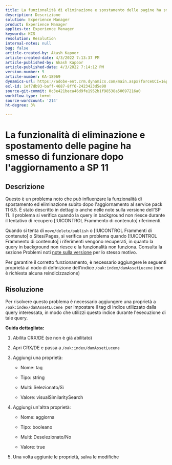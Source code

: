 ```yaml
---
title: La funzionalità di eliminazione e spostamento delle pagine ha smesso di funzionare dopo l'aggiornamento a SP 11
description: Descrizione
solution: Experience Manager
product: Experience Manager
applies-to: Experience Manager
keywords: KCS
resolution: Resolution
internal-notes: null
bug: false
article-created-by: Akash Kapoor
article-created-date: 4/3/2022 7:13:37 PM
article-published-by: Akash Kapoor
article-published-date: 4/3/2022 7:14:12 PM
version-number: 5
article-number: KA-18969
dynamics-url: https://adobe-ent.crm.dynamics.com/main.aspx?forceUCI=1&pagetype=entityrecord&etn=knowledgearticle&id=bdedee26-82b3-ec11-983f-000d3a5d09d6
exl-id: 1ef7db93-baff-4687-8ff6-2423423d5e90
source-git-commit: 0c3e421beca46d9fe1952b1f98538a50697216a0
workflow-type: tm+mt
source-wordcount: '214'
ht-degree: 3%

---
```


# La funzionalità di eliminazione e spostamento delle pagine ha smesso di funzionare dopo l&#39;aggiornamento a SP 11

## Descrizione


Questo è un problema noto che può influenzare la funzionalità di spostamento ed eliminazione subito dopo l&#39;aggiornamento al service pack 11 6.5. È stato descritto in dettaglio anche nelle note sulla versione dell&#39;SP 11. Il problema si verifica quando la query in background non riesce durante il tentativo di recupero [!UICONTROL Frammento di contenuto] riferimenti.

Quando si tenta di `move/delete/publish` o [!UICONTROL Frammenti di contenuto] o Sites/Pages, si verifica un problema quando [!UICONTROL Frammento di contenuto] i riferimenti vengono recuperati, in quanto la query in background non riesce e la funzionalità non funziona.
Consulta la sezione Problemi noti [note sulla versione](https://experienceleague.adobe.com/docs/experience-manager-65/release-notes/service-pack/sp-release-notes.html#known-issues) per lo stesso motivo.

Per garantire il corretto funzionamento, è necessario aggiungere le seguenti proprietà al nodo di definizione dell&#39;indice `/oak:index/damAssetLucene` (non è richiesta alcuna reindicizzazione)


## Risoluzione


Per risolvere questo problema è necessario aggiungere una proprietà a `/oak:index/damAssetLucene`  per impostare il tag di indice utilizzato dalla query interessata, in modo che utilizzi questo indice durante l&#39;esecuzione di tale query.

<b>Guida dettagliata:</b>

1. Abilita CRX/DE (se non è già abilitato)
2. Apri CRX/DE e passa a `/oak:index/damAssetLucene` 
3. Aggiungi una proprietà:

   - Nome: tag 

   - Tipo: string

   - Multi: Selezionato/Sì 

   - Valore: visualSimilaritySearch 

4. Aggiungi un&#39;altra proprietà:

   - Nome: aggiorna 

   - Tipo: booleano 

   - Multi: Deselezionato/No 

   - Valore: true 

5. Una volta aggiunte le proprietà, salva le modifiche
